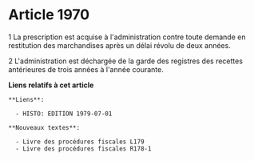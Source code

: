 # Article 1970

1  La prescription est acquise à l'administration contre toute demande en restitution des marchandises après un délai révolu
de deux années.

2  L'administration est déchargée de la garde des registres des recettes antérieures de trois années à l'année courante.

**Liens relatifs à cet article**

	**Liens**:

	  - HISTO: EDITION 1979-07-01

	**Nouveaux textes**:

	  - Livre des procédures fiscales L179
	  - Livre des procédures fiscales R178-1
